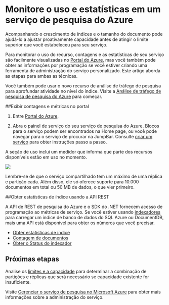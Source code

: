 <properties 
   pageTitle="Monitorar o uso e estatísticas em um serviço de pesquisa do Azure | Microsoft Azure | Serviço de pesquisa de nuvem hospedado" 
   description="Controlar o recurso consumo e tamanho de índice para pesquisa do Azure, um serviço de pesquisa de nuvem hospedado no Microsoft Azure." 
   services="search" 
   documentationCenter="" 
   authors="HeidiSteen" 
   manager="jhubbard" 
   editor=""
   tags="azure-portal"/>

<tags
   ms.service="search"
   ms.devlang="na"
   ms.topic="article"
   ms.tgt_pltfrm="na"
   ms.workload="required" 
   ms.date="05/17/2016"
   ms.author="heidist"/>

# <a name="monitor-usage-and-statistics-in-an-azure-search-service"></a>Monitore o uso e estatísticas em um serviço de pesquisa do Azure

Acompanhando o crescimento de índices e o tamanho do documento pode ajudá-lo a ajustar proativamente capacidade antes de atingir o limite superior que você estabeleceu para seu serviço. 

Para monitorar o uso do recurso, contagens e as estatísticas de seu serviço são facilmente visualizadas no [Portal do Azure](https://portal.azure.com), mas você também pode obter as informações por programação se você estiver criando uma ferramenta de administração do serviço personalizado. Este artigo aborda as etapas para ambas as técnicas.

Você também pode usar o novo recurso de análise de tráfego de pesquisa para aprofundar atividade no nível do índice. Visite a [Análise de tráfego de pesquisa de pesquisa do Azure](search-traffic-analytics.md) para começar.

##<a name="view-counts-and-metrics-in-the-portal"></a>Exibir contagens e métricas no portal 

1. Entre [Portal do Azure](https://portal.azure.com). 

2. Abra o painel de serviço do seu serviço de pesquisa do Azure. Blocos para o serviço podem ser encontrados na Home page, ou você pode navegar para o serviço de procurar na JumpBar. Consulte [criar um serviço](search-create-service-portal.md) para obter instruções passo a passo.

A seção de uso inclui um medidor que informa que parte dos recursos disponíveis estão em uso no momento.

  ![][1]

Lembre-se de que o serviço compartilhado tem um máximo de uma réplica e partição cada. Além disso, ele só oferece suporte para 10.000 documentos em total ou 50 MB de dados, o que vier primeiro.

##<a name="get-index-statistics-using-the-rest-api"></a>Obter estatísticas de índice usando a API REST

A API de REST de pesquisa do Azure e o SDK do .NET fornecem acesso de programação ao métricas de serviço.  Se você estiver usando [indexadores](https://msdn.microsoft.com/library/azure/dn946891.aspx) para carregar um índice de banco de dados do SQL Azure ou DocumentDB, mais uma API está disponível para obter os números que você precisar. 

  + [Obter estatísticas de índice](https://msdn.microsoft.com/library/azure/dn798942.aspx)
  + [Contagem de documentos](https://msdn.microsoft.com/library/azure/dn798924.aspx)
  + [Obter o Status do indexador](https://msdn.microsoft.com/library/azure/dn946884.aspx)

## <a name="next-steps"></a>Próximas etapas

Analise os [limites e a capacidade](search-limits-quotas-capacity.md) para determinar a combinação de partições e réplicas que será necessário se capacidade existente for insuficiente. 

Visite [Gerenciar o serviço de pesquisa no Microsoft Azure](search-manage.md) para obter mais informações sobre a administração do serviço.

<!--Image references-->
[1]: ./media/search-monitor-usage/AzureSearch-Monitor1.PNG




 
